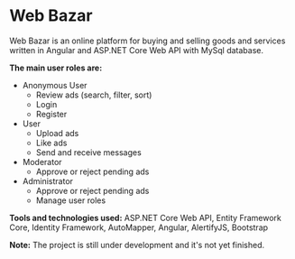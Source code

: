 # Web Bazar
Web Bazar is an online platform for buying and selling goods and services written in Angular and ASP.NET Core Web API with MySql database. 

**The main user roles are:**
- Anonymous User
    - Review ads (search, filter, sort)
    - Login
    - Register
- User
    - Upload ads
    - Like ads
    - Send and receive messages
- Moderator
    - Approve or reject pending ads
- Administrator
    - Approve or reject pending ads
    - Manage user roles

**Tools and technologies used:** ASP.NET Core Web API, Entity Framework Core, Identity Framework, AutoMapper, Angular, AlertifyJS, Bootstrap

**Note:** The project is still under development and it's not yet finished.